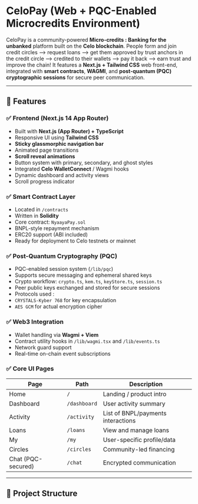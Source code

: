 # CeloPay (Web + PQC-Enabled Microcredits Environment)

CeloPay is a community-powered **Micro-credits : Banking for the unbanked** platform built on the **Celo blockchain**. 
People form and join credit circles --> request loans --> get them approved by trust anchors in the credit circle --> credited to their wallets --> pay it back --> earn trust and improve the chain!
It features a **Next.js + Tailwind CSS** web front-end, integrated with **smart contracts**, **WAGMI**, and **post-quantum (PQC) cryptographic sessions** for secure peer communication.

---

## 🚀 Features

### ✅ Frontend (Next.js 14 App Router)
- Built with **Next.js (App Router) + TypeScript**
- Responsive UI using **Tailwind CSS**
- **Sticky glassmorphic navigation bar**
- Animated page transitions
- **Scroll reveal animations**
- Button system with primary, secondary, and ghost styles
- Integrated **Celo WalletConnect** / Wagmi hooks
- Dynamic dashboard and activity views
- Scroll progress indicator

### ✅ Smart Contract Layer
- Located in `/contracts`
- Written in **Solidity**
- Core contract: `NyaayaPay.sol`
- BNPL-style repayment mechanism
- ERC20 support (ABI included)
- Ready for deployment to Celo testnets or mainnet

### ✅ Post-Quantum Cryptography (PQC)
- PQC-enabled session system (`/lib/pqc`)
- Supports secure messaging and ephemeral shared keys
- Crypto workflow: `crypto.ts`, `kem.ts`, `keyStore.ts`, `session.ts`
- Peer public keys exchanged and stored for secure sessions
- Protocols used :
- `CRYSTALS-Kyber 768` for key encapsulation
- `AES GCM` for actual encryption cipher

### ✅ Web3 Integration
- Wallet handling via **Wagmi + Viem**
- Contract utility hooks in `/lib/wagmi.tsx` and `/lib/events.ts`
- Network guard support
- Real-time on-chain event subscriptions

### ✅ Core UI Pages
| Page | Path | Description |
|------|------|-------------|
| Home | `/` | Landing / product intro |
| Dashboard | `/dashboard` | User activity summary |
| Activity | `/activity` | List of BNPL/payments interactions |
| Loans | `/loans` | View and manage loans |
| My | `/my` | User-specific profile/data |
| Circles | `/circles` | Community-led financing |
| Chat (PQC-secured) | `/chat` | Encrypted communication |

---

## 📂 Project Structure

